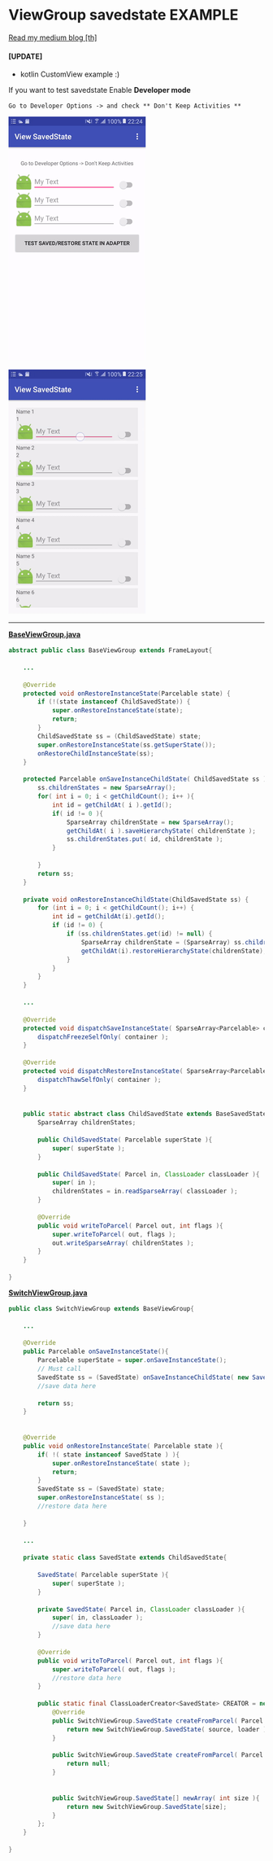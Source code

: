 # ViewGroup savedstate EXAMPLE


[Read my medium blog [th]](https://blog.nextzy.me/savedstate-viewgroup-%E0%B9%83%E0%B8%AB%E0%B9%89%E0%B8%96%E0%B8%B9%E0%B8%81%E0%B8%A7%E0%B8%B4%E0%B8%98%E0%B8%B5-ebd9615715e1?source=linkShare-51da4bed1004-1484761618)


#### [UPDATE]

- kotlin CustomView example :)

If you want to test savedstate Enable **Developer mode**

```
Go to Developer Options -> and check ** Don't Keep Activities **
```

![View savedstate][view_savedstate]

![ViewGroup savedstate][viewgroup_savedstate]

---

[**BaseViewGroup.java**](./app/src/main/java/com/example/thekhaeng/viewstatesavetest/view/base/BaseViewGroup.java)
```java
abstract public class BaseViewGroup extends FrameLayout{

    ...

    @Override
    protected void onRestoreInstanceState(Parcelable state) {
        if (!(state instanceof ChildSavedState)) {
            super.onRestoreInstanceState(state);
            return;
        }
        ChildSavedState ss = (ChildSavedState) state;
        super.onRestoreInstanceState(ss.getSuperState());
        onRestoreChildInstanceState(ss);
    }

    protected Parcelable onSaveInstanceChildState( ChildSavedState ss ){
        ss.childrenStates = new SparseArray();
        for( int i = 0; i < getChildCount(); i++ ){
            int id = getChildAt( i ).getId();
            if( id != 0 ){
                SparseArray childrenState = new SparseArray();
                getChildAt( i ).saveHierarchyState( childrenState );
                ss.childrenStates.put( id, childrenState );
            }

        }
        return ss;
    }

    private void onRestoreInstanceChildState(ChildSavedState ss) {
        for (int i = 0; i < getChildCount(); i++) {
            int id = getChildAt(i).getId();
            if (id != 0) {
                if (ss.childrenStates.get(id) != null) {
                    SparseArray childrenState = (SparseArray) ss.childrenStates.get(id);
                    getChildAt(i).restoreHierarchyState(childrenState);
                }
            }
        }
    }

    ...

    @Override
    protected void dispatchSaveInstanceState( SparseArray<Parcelable> container ){
        dispatchFreezeSelfOnly( container );
    }

    @Override
    protected void dispatchRestoreInstanceState( SparseArray<Parcelable> container ){
        dispatchThawSelfOnly( container );
    }


    public static abstract class ChildSavedState extends BaseSavedState{
        SparseArray childrenStates;

        public ChildSavedState( Parcelable superState ){
            super( superState );
        }

        public ChildSavedState( Parcel in, ClassLoader classLoader ){
            super( in );
            childrenStates = in.readSparseArray( classLoader );
        }

        @Override
        public void writeToParcel( Parcel out, int flags ){
            super.writeToParcel( out, flags );
            out.writeSparseArray( childrenStates );
        }
    }

}

```


[**SwitchViewGroup.java**](./app/src/main/java/com/example/thekhaeng/viewstatesavetest/view/SwitchViewGroup.java)
```java
public class SwitchViewGroup extends BaseViewGroup{

    ...

    @Override
    public Parcelable onSaveInstanceState(){
        Parcelable superState = super.onSaveInstanceState();
        // Must call
        SavedState ss = (SavedState) onSaveInstanceChildState( new SavedState( superState ) );
        //save data here

        return ss;
    }


    @Override
    public void onRestoreInstanceState( Parcelable state ){
        if( !( state instanceof SavedState ) ){
            super.onRestoreInstanceState( state );
            return;
        }
        SavedState ss = (SavedState) state;
        super.onRestoreInstanceState( ss );
        //restore data here

    }

    ...

    private static class SavedState extends ChildSavedState{

        SavedState( Parcelable superState ){
            super( superState );
        }

        private SavedState( Parcel in, ClassLoader classLoader ){
            super( in, classLoader );
            //save data here
        }

        @Override
        public void writeToParcel( Parcel out, int flags ){
            super.writeToParcel( out, flags );
            //restore data here
        }

        public static final ClassLoaderCreator<SavedState> CREATOR = new ClassLoaderCreator<SwitchViewGroup.SavedState>(){
            @Override
            public SwitchViewGroup.SavedState createFromParcel( Parcel source, ClassLoader loader ){
                return new SwitchViewGroup.SavedState( source, loader );
            }

            public SwitchViewGroup.SavedState createFromParcel( Parcel in ){
                return null;
            }


            public SwitchViewGroup.SavedState[] newArray( int size ){
                return new SwitchViewGroup.SavedState[size];
            }
        };
    }

}

```

[view_savedstate]: ./media/view_savedstate.gif "Logo Title Text 2"
[viewgroup_savedstate]: ./media/viewgroup_savedstate.gif "Logo Title Text 2"
